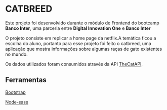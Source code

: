 # CATBREED

Este projeto foi desenvolvido durante o módulo de Frontend do bootcamp **Banco Inter**, uma parceria entre **Digital Innovation One** e **Banco Inter**

O projeto consiste em replicar a home page da netflix.A temática ficou a escolha do aluno, portanto para esse projeto foi feito o catbreed, uma aplicação que mostra informações sobre algumas raças de gato existentes no mundo.

Os dados utilizados foram consumidos através da API [TheCatAPI](https://thecatapi.com/).

## Ferramentas

[Bootstrap](https://getbootstrap.com/)

[Node-sass](https://github.com/sass/node-sass)
